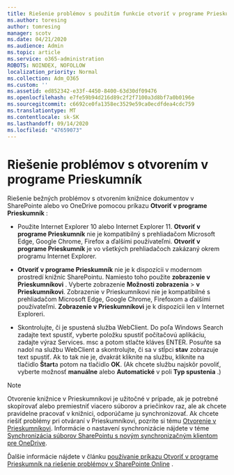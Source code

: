 ```yaml
---
title: Riešenie problémov s použitím funkcie otvoriť v programe Prieskumník
ms.author: toresing
author: tomresing
manager: scotv
ms.date: 04/21/2020
ms.audience: Admin
ms.topic: article
ms.service: o365-administration
ROBOTS: NOINDEX, NOFOLLOW
localization_priority: Normal
ms.collection: Adm_O365
ms.custom: ''
ms.assetid: ed852342-e33f-4450-8400-63d30df09476
ms.openlocfilehash: e7fe59b94d216d89c2f2f7100a3d8bf7a0b0196e
ms.sourcegitcommit: c6692ce0fa1358ec3529e59ca0ecdfdea4cdc759
ms.translationtype: MT
ms.contentlocale: sk-SK
ms.lasthandoff: 09/14/2020
ms.locfileid: "47659073"
---
```

# <a name="fix-problems-with-open-with-explorer"></a>Riešenie problémov s otvorením v programe Prieskumník

Riešenie bežných problémov s otvorením knižnice dokumentov v SharePointe alebo vo OneDrive pomocou príkazu **Otvoriť v programe Prieskumník** : 
  
- Použite Internet Explorer 10 alebo Internet Explorer 11. **Otvoriť v programe Prieskumník** nie je kompatibilný s prehliadačom Microsoft Edge, Google Chrome, Firefox a ďalšími používateľmi. **Otvoriť v programe Prieskumník** je vo všetkých prehliadačoch zakázaný okrem programu Internet Explorer. 
    
- **Otvoriť v programe Prieskumník** nie je k dispozícii v modernom prostredí knižníc SharePointu. Namiesto toho použite **zobrazenie v Prieskumníkovi** . Vyberte zobrazenie **Možnosti zobrazenia** \> **v Prieskumníkovi**. Zobrazenie v Prieskumníkovi nie je kompatibilné s prehliadačom Microsoft Edge, Google Chrome, Firefoxom a ďalšími používateľmi. **Zobrazenie v Prieskumníkovi** je k dispozícii len v Internet Exploreri. 
    
- Skontrolujte, či je spustená služba WebClient. Do poľa Windows Search zadajte text spustiť, vyberte položku spustiť počítačovú aplikáciu, zadajte výraz Services. msc a potom stlačte kláves ENTER. Posuňte sa nadol na službu WebClient a skontrolujte, či sa v stĺpci **stav** zobrazuje text spustiť. Ak to tak nie je, dvakrát kliknite na službu, kliknite na tlačidlo **Štart**a potom na tlačidlo **OK**. (Ak chcete službu najskôr povoliť, vyberte možnosť **manuálne** alebo **Automatické** v poli **Typ spustenia** .) 
    
> [!NOTE]
> Otvorenie knižnice v Prieskumníkovi je užitočné v prípade, ak je potrebné skopírovať alebo premiestniť viacero súborov a priečinkov raz, ale ak chcete pravidelne pracovať v knižnici, odporúčame ju synchronizovať. Ak chcete riešiť problémy pri otváraní v Prieskumníkovi, pozrite si tému [Otvorenie v Prieskumníkovi](https://go.microsoft.com/fwlink/?linkid=871665). Informácie o nastavení synchronizácie nájdete v téme [Synchronizácia súborov SharePointu s novým synchronizačným klientom pre OneDrive](https://go.microsoft.com/fwlink/?linkid=871666).
  
Ďalšie informácie nájdete v článku [používanie príkazu Otvoriť v programe Prieskumník na riešenie problémov v SharePointe Online](https://docs.microsoft.com/sharepoint/support/lists-and-libraries/troubleshoot-issues-using-open-with-explorer) . 
  

